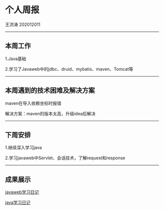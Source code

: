 # 个人周报

王洪涛 202012011

---
## 本周工作

1.Java基础

2.学习了Javaweb中的jdbc、druid、mybatis、maven、Tomcat等

---
## 本周遇到的技术困难及解决方案
maven在导入依赖坐标时报错

解决方案：maven的版本太高，升级idea后解决

---
## 下周安排

1.继续深入学习java

2.学习javaweb中Servlet、会话技术，了解request和response

---
## 成果展示
[javaweb学习日记](https://19460.github.io/2022/04/07/JavaWeb/?t=1649601990881)

[java学习日记](https://19460.github.io/2022/03/20/java%E5%AD%A6%E4%B9%A0%E6%97%A5%E8%AE%B0/)
